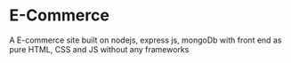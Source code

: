 # E-Commerce
 A E-commerce site built on nodejs, express js, mongoDb with front end as pure HTML, CSS and JS without any frameworks
